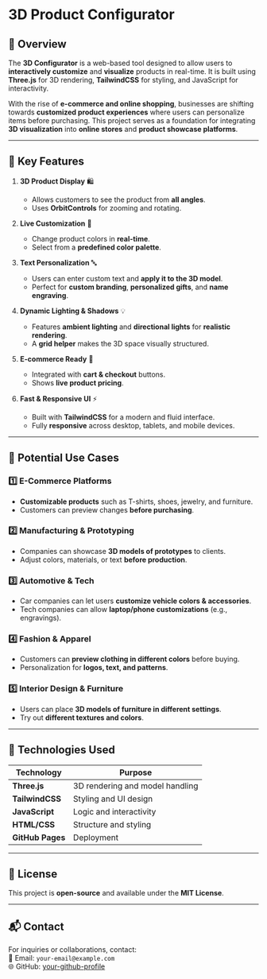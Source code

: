 # 3D Product Configurator

## 📌 Overview
The **3D Configurator** is a web-based tool designed to allow users to **interactively customize** and **visualize** products in real-time. It is built using **Three.js** for 3D rendering, **TailwindCSS** for styling, and JavaScript for interactivity.

With the rise of **e-commerce and online shopping**, businesses are shifting towards **customized product experiences** where users can personalize items before purchasing. This project serves as a foundation for integrating **3D visualization** into **online stores** and **product showcase platforms**.

---

## 🎯 Key Features
1. **3D Product Display** 🛍️  
   - Allows customers to see the product from **all angles**.  
   - Uses **OrbitControls** for zooming and rotating.  

2. **Live Customization** 🎨  
   - Change product colors in **real-time**.  
   - Select from a **predefined color palette**.

3. **Text Personalization** 🔤  
   - Users can enter custom text and **apply it to the 3D model**.  
   - Perfect for **custom branding**, **personalized gifts**, and **name engraving**.

4. **Dynamic Lighting & Shadows** 💡  
   - Features **ambient lighting** and **directional lights** for **realistic rendering**.  
   - A **grid helper** makes the 3D space visually structured.

5. **E-commerce Ready** 🛒  
   - Integrated with **cart & checkout** buttons.  
   - Shows **live product pricing**.

6. **Fast & Responsive UI** ⚡  
   - Built with **TailwindCSS** for a modern and fluid interface.  
   - Fully **responsive** across desktop, tablets, and mobile devices.

---

## 🚀 Potential Use Cases
### 1️⃣ E-Commerce Platforms
- **Customizable products** such as T-shirts, shoes, jewelry, and furniture.  
- Customers can preview changes **before purchasing**.  

### 2️⃣ Manufacturing & Prototyping
- Companies can showcase **3D models of prototypes** to clients.  
- Adjust colors, materials, or text **before production**.

### 3️⃣ Automotive & Tech
- Car companies can let users **customize vehicle colors & accessories**.  
- Tech companies can allow **laptop/phone customizations** (e.g., engravings).

### 4️⃣ Fashion & Apparel
- Customers can **preview clothing in different colors** before buying.  
- Personalization for **logos, text, and patterns**.

### 5️⃣ Interior Design & Furniture
- Users can place **3D models of furniture in different settings**.  
- Try out **different textures and colors**.

---

## 📌 Technologies Used
| Technology   | Purpose |
|-------------|------------------------------------------------|
| **Three.js**  | 3D rendering and model handling |
| **TailwindCSS**  | Styling and UI design |
| **JavaScript** | Logic and interactivity |
| **HTML/CSS** | Structure and styling |
| **GitHub Pages** | Deployment |

---

## 📜 License
This project is **open-source** and available under the **MIT License**.

---

## 📬 Contact
For inquiries or collaborations, contact:  
📧 Email: `your-email@example.com`  
🌐 GitHub: [your-github-profile](https://github.com/your-username)  
